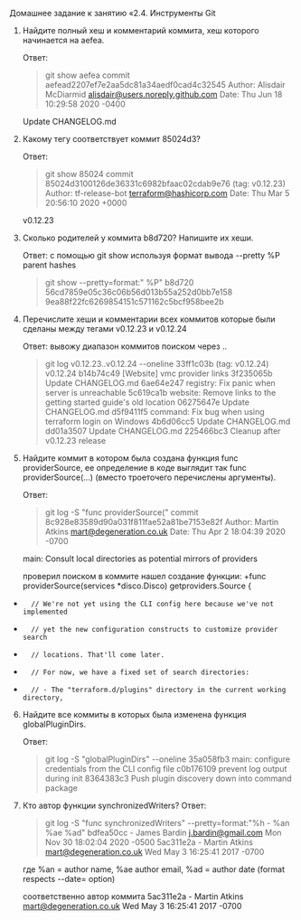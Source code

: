Домашнее задание к занятию «2.4. Инструменты Git

1. Найдите полный хеш и комментарий коммита, хеш которого начинается на aefea.

	Ответ:
	>git show aefea
	commit aefead2207ef7e2aa5dc81a34aedf0cad4c32545
	Author: Alisdair McDiarmid <alisdair@users.noreply.github.com>
	Date:   Thu Jun 18 10:29:58 2020 -0400

    Update CHANGELOG.md

2. Какому тегу соответствует коммит 85024d3?

	Ответ:
	>git show 85024
	commit 85024d3100126de36331c6982bfaac02cdab9e76 (tag: v0.12.23)
	Author: tf-release-bot <terraform@hashicorp.com>
	Date:   Thu Mar 5 20:56:10 2020 +0000

    v0.12.23
	
3. Сколько родителей у коммита b8d720? Напишите их хеши.

	Ответ:
    с помощью git show используя формат вывода --pretty %P parent hashes 
	>git show --pretty=format:" %P" b8d720
 56cd7859e05c36c06b56d013b55a252d0bb7e158 9ea88f22fc6269854151c571162c5bcf958bee2b
 
4. Перечислите хеши и комментарии всех коммитов которые были сделаны между тегами v0.12.23 и v0.12.24


	Ответ:	вывожу диапазон коммитов поиском через ..
	>git log  v0.12.23..v0.12.24  --oneline
33ff1c03b (tag: v0.12.24) v0.12.24
b14b74c49 [Website] vmc provider links
3f235065b Update CHANGELOG.md
6ae64e247 registry: Fix panic when server is unreachable
5c619ca1b website: Remove links to the getting started guide's old location
06275647e Update CHANGELOG.md
d5f9411f5 command: Fix bug when using terraform login on Windows
4b6d06cc5 Update CHANGELOG.md
dd01a3507 Update CHANGELOG.md
225466bc3 Cleanup after v0.12.23 release

5. Найдите коммит в котором была создана функция func providerSource, 
ее определение в коде выглядит так func providerSource(...) (вместо троеточего перечислены аргументы).

	Ответ:
	>git log -S "func providerSource("
	commit 8c928e83589d90a031f811fae52a81be7153e82f
Author: Martin Atkins <mart@degeneration.co.uk>
Date:   Thu Apr 2 18:04:39 2020 -0700

    main: Consult local directories as potential mirrors of providers
	
	проверил поиском в коммите нашел создание функции:
	+func providerSource(services *disco.Disco) getproviders.Source {
+       // We're not yet using the CLI config here because we've not implemented
+       // yet the new configuration constructs to customize provider search
+       // locations. That'll come later.
+       // For now, we have a fixed set of search directories:
+       // - The "terraform.d/plugins" directory in the current working directory,

	
6. Найдите все коммиты в которых была изменена функция globalPluginDirs.

	Ответ:
	>git log -S "globalPluginDirs" --oneline
	35a058fb3 main: configure credentials from the CLI config file
	c0b176109 prevent log output during init
	8364383c3 Push plugin discovery down into command package

7. Кто автор функции synchronizedWriters?
	Ответ:
	>git log -S "func synchronizedWriters" --pretty=format:"%h - %an %ae %ad"
	bdfea50cc - James Bardin j.bardin@gmail.com Mon Nov 30 18:02:04 2020 -0500
	5ac311e2a - Martin Atkins mart@degeneration.co.uk Wed May 3 16:25:41 2017 -0700

	где %an = author name, %ae author email, %ad = author date (format respects --date= option)
	
	соответственно автор коммита 5ac311e2a - Martin Atkins mart@degeneration.co.uk Wed May 3 16:25:41 2017 -0700
